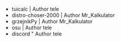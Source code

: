 * tuicalc | Author tele
* distro-choser-2000 | Author Mr_Kalkulator
* grzejnikPy | Author Mr_Kalkulator
* osu | Author tele
* discord " Author tele
